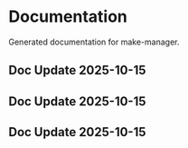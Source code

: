 # Documentation

Generated documentation for make-manager.

## Doc Update 2025-10-15

## Doc Update 2025-10-15

## Doc Update 2025-10-15
